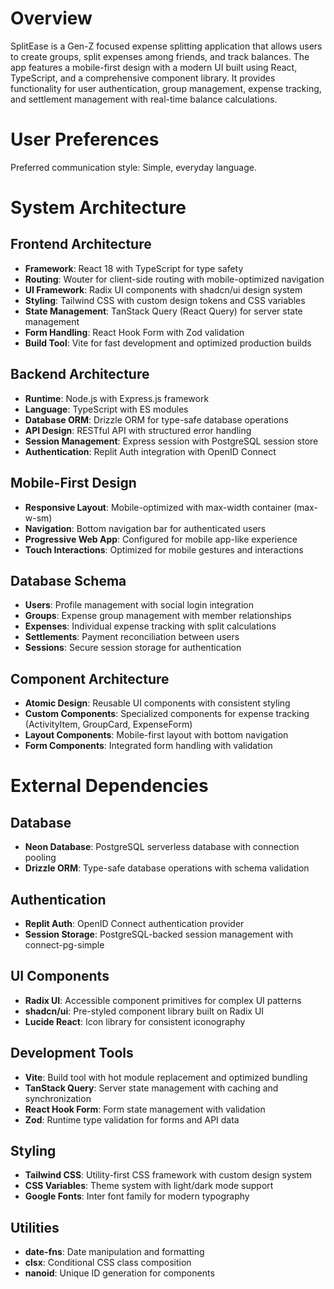 # Overview

SplitEase is a Gen-Z focused expense splitting application that allows users to create groups, split expenses among friends, and track balances. The app features a mobile-first design with a modern UI built using React, TypeScript, and a comprehensive component library. It provides functionality for user authentication, group management, expense tracking, and settlement management with real-time balance calculations.

# User Preferences

Preferred communication style: Simple, everyday language.

# System Architecture

## Frontend Architecture
- **Framework**: React 18 with TypeScript for type safety
- **Routing**: Wouter for client-side routing with mobile-optimized navigation
- **UI Framework**: Radix UI components with shadcn/ui design system
- **Styling**: Tailwind CSS with custom design tokens and CSS variables
- **State Management**: TanStack Query (React Query) for server state management
- **Form Handling**: React Hook Form with Zod validation
- **Build Tool**: Vite for fast development and optimized production builds

## Backend Architecture
- **Runtime**: Node.js with Express.js framework
- **Language**: TypeScript with ES modules
- **Database ORM**: Drizzle ORM for type-safe database operations
- **API Design**: RESTful API with structured error handling
- **Session Management**: Express session with PostgreSQL session store
- **Authentication**: Replit Auth integration with OpenID Connect

## Mobile-First Design
- **Responsive Layout**: Mobile-optimized with max-width container (max-w-sm)
- **Navigation**: Bottom navigation bar for authenticated users
- **Progressive Web App**: Configured for mobile app-like experience
- **Touch Interactions**: Optimized for mobile gestures and interactions

## Database Schema
- **Users**: Profile management with social login integration
- **Groups**: Expense group management with member relationships
- **Expenses**: Individual expense tracking with split calculations
- **Settlements**: Payment reconciliation between users
- **Sessions**: Secure session storage for authentication

## Component Architecture
- **Atomic Design**: Reusable UI components with consistent styling
- **Custom Components**: Specialized components for expense tracking (ActivityItem, GroupCard, ExpenseForm)
- **Layout Components**: Mobile-first layout with bottom navigation
- **Form Components**: Integrated form handling with validation

# External Dependencies

## Database
- **Neon Database**: PostgreSQL serverless database with connection pooling
- **Drizzle ORM**: Type-safe database operations with schema validation

## Authentication
- **Replit Auth**: OpenID Connect authentication provider
- **Session Storage**: PostgreSQL-backed session management with connect-pg-simple

## UI Components
- **Radix UI**: Accessible component primitives for complex UI patterns
- **shadcn/ui**: Pre-styled component library built on Radix UI
- **Lucide React**: Icon library for consistent iconography

## Development Tools
- **Vite**: Build tool with hot module replacement and optimized bundling
- **TanStack Query**: Server state management with caching and synchronization
- **React Hook Form**: Form state management with validation
- **Zod**: Runtime type validation for forms and API data

## Styling
- **Tailwind CSS**: Utility-first CSS framework with custom design system
- **CSS Variables**: Theme system with light/dark mode support
- **Google Fonts**: Inter font family for modern typography

## Utilities
- **date-fns**: Date manipulation and formatting
- **clsx**: Conditional CSS class composition
- **nanoid**: Unique ID generation for components